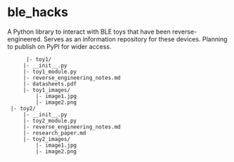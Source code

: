 # ble_hacks
A Python library to interact with BLE toys that have been reverse-engineered. Serves as an information repository for these devices. Planning to publish on PyPI for wider access.


          |- toy1/
         |- __init__.py
         |- toy1_module.py
         |- reverse_engineering_notes.md
         |- datasheets.pdf
         |- toy1_images/
             |- image1.jpg
             |- image2.png
     |- toy2/
         |- __init__.py
         |- toy2_module.py
         |- reverse_engineering_notes.md
         |- research_paper.md
         |- toy2_images/
             |- image1.jpg
             |- image2.png